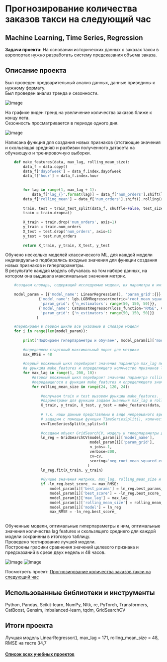 # Прогнозирование количества заказов такси на следующий час
## Machine Learning, Time Series, Regression
**Задачи проекта:**  На основании исторических данных о заказах такси в аэропортах нужно разработать систему предсказания объема заказа.

## Описание проекта
Был проведен предварительный анализ данных, данные приведины к нужному формату.\
Был проведен анализ тренда и сезонности.

![image](https://github.com/Vitaliy-Zaitsev/Educational_projects_DS/assets/120369294/4b8598af-3c97-464d-bbf6-fff44fccf3a4)



На графике виден тренд на увеличение количества заказов ближе к концу лета.\
Сезонность просматривается в периоде одного дня.

![image](https://github.com/Vitaliy-Zaitsev/Educational_projects_DS/assets/120369294/4507b250-dcda-4189-b13b-68fc2c2fc4a4)



Написана функция для создания новых признаков (отстающие значения и скользящая средняя) и разбивки полученного датасета на обучающую и тренировочную выборки.

```python
    def make_features(data, max_lag, rolling_mean_size):
        data_f = data.copy()
        data_f['dayofweek'] = data_f.index.dayofweek
        data_f['hour'] = data_f.index.hour
        
    
        for lag in range(1, max_lag + 1):
            data_f['lag_{}'.format(lag)] = data_f['num_orders'].shift(lag)
        data_f['rolling_mean'] = data_f['num_orders'].shift().rolling(rolling_mean_size).mean()
    
        train, test = train_test_split(data_f, shuffle=False, test_size=0.1)
        train = train.dropna()
    
        X_train = train.drop('num_orders', axis=1)
        y_train = train.num_orders
        X_test = test.drop('num_orders', axis=1)
        y_test = test.num_orders
    
        return X_train, y_train, X_test, y_test
```        
Обучено несколько моделей классического ML, для каждой модели индивидуально подбирались входные значения для функции создания новых признаков и гиперпараметры.\
В результате каждая модель обучалась на том наборе данных, на котором она выдавала максимальные значения метрик. 

```python    
    #создаем словарь, содержащий исследуемые модели, их параметры и интервалы гиперпараметров для перебора в GridSearchCV
    
    model_param = [{'model_name': LinearRegression(), 'param_grid':{}},                                     
               {'model_name': lgb.LGBMRegressor(metric='root_mean_squared_error', random_state=12345),      
                'param_grid': {'n_estimators': range(50, 150, 50)}},
               {'model_name': CatBoostRegressor(loss_function="RMSE", verbose=False),
                'param_grid': {'n_estimators': range(50, 150, 50)}}
              ]

    #перебираем в первом цикле все указаные в словаре модели
    for i in range(len(model_param)):  
        
        print('Подбираем гиперпараметры и обучаем', model_param[i]['model_name'])
        
        #определяем стартовый максимальный порог для метрики
        max_RMSE = 48 
        
        #первый вложенный цикл перебирает значения параметра max_lag передающегося
        #в функция make_features и определяющего колмчество признаков lag features
        for max_lag in range(1, 200, 10):                                   
            #второй вложенный цикл перебирает значения параметра rolling_mean_size,
            #передающегося в функция make_features и определяющего значение для скользящего среднего
            for rolling_mean_size in range(24, 120, 24): 
            
                #получаем train и test вызовом функции make_features.
                #параметрами для функции задаем значения max_lag и rolling_mean_size, актуальные для данной итерации циклов
                X_train, y_train, X_test, y_test = make_features(data, max_lag, rolling_mean_size) 
                                                                                                   
                # т.к. наши данные представлены в виде непрерывного временного ряда, параметр cv для GridSearchCV
                # зададим с помощью функции TimeSeriesSplit(), количество фолдов укажем равное 5
                cv=TimeSeriesSplit(n_splits=5) 
                                               
                #создаем объект GridSearchCV, модель и гиперпараметры для перебора берем из словаря model_param
                ln_reg = GridSearchCV(model_param[i]['model_name'],       
                                      model_param[i]['param_grid'],
                                      n_jobs=-1,
                                      verbose=200,
                                      cv=cv,
                                      scoring='neg_root_mean_squared_error' 
                                     )
                ln_reg.fit(X_train, y_train)
            
                #Лучшие значения метрики, max_lag, rolling_mean_size и гиперпараметры модели сохраняем в словарь
                if -ln_reg.best_score_ <= max_RMSE:                                     
                    model_param[i]['best_params'] = ln_reg.best_params_
                    model_param[i]['best_score'] = -ln_reg.best_score_
                    model_param[i]['max_lag'] = max_lag
                    model_param[i]['rolling_mean_size'] = rolling_mean_size
                    model_param[i]['model'] = ln_reg
                    max_RMSE = -ln_reg.best_score_
                    
```

Обученные модели, оптимальные гиперпараметры к ним, оптимальные значения количества lag features и скользящего среднего для каждой модели сохранены в итоговую таблицу.\
Проведено тестирование лучшей модели.\
Построены графики сравнения значений целевого признака и предсказаний в срезе двух недель и 48 часов.

![image](https://github.com/Vitaliy-Zaitsev/Educational_projects_DS/assets/120369294/3c25a8a5-59d5-46bf-9e5c-79461c152eb5)
![image](https://github.com/Vitaliy-Zaitsev/Educational_projects_DS/assets/120369294/5417a10b-50a2-4dad-8269-0d9eef20e4bb)



Посмотреть проект: [Прогнозирование количества заказов такси на следующий час](https://github.com/Vitaliy-Zaitsev/Educational_projects_DS/blob/main/Educational_project_5_ML_TimeSeries/Проект%20Временные%20ряды(финальная%20версия).ipynb)

## Использованные библиотеки и инструменты
Python, Pandas, Scikit-learn, NumPy, Nltk, re, PyTorch, Transformers, CatBoost, Gensim, imbalanced-learn, tqdm, GridSearchCV
## Итоги проекта
Лучшая модель LinearRegressor(), max_lag = 171, rolling_mean_size = 48, RMSE на тесте 34,7

#### [Список всех учебных проектов](https://github.com/Vitaliy-Zaitsev/Educational_projects_DS/blob/main/README.md)
